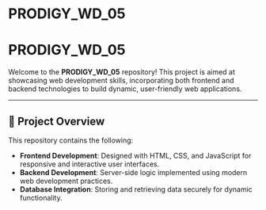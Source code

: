 # PRODIGY_WD_05
# PRODIGY_WD_05

Welcome to the **PRODIGY_WD_05** repository! This project is aimed at showcasing web development skills, incorporating both frontend and backend technologies to build dynamic, user-friendly web applications.

---

## 📝 Project Overview

This repository contains the following:
- **Frontend Development**: Designed with HTML, CSS, and JavaScript for responsive and interactive user interfaces.
- **Backend Development**: Server-side logic implemented using modern web development practices.
- **Database Integration**: Storing and retrieving data securely for dynamic functionality.
